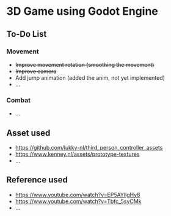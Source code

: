 # 3D Game using Godot Engine

## To-Do List
### Movement
- ~~Improve movement rotation (smoothing the movement)~~
- ~~Improve camera~~
- Add jump animation (added the anim, not yet implemented)
- ...
### Combat
- ...

##  Asset used
- https://github.com/lukky-nl/third_person_controller_assets
- https://www.kenney.nl/assets/prototype-textures
- ...

## Reference used
- https://www.youtube.com/watch?v=EP5AYllgHy8
- https://www.youtube.com/watch?v=Tbfc_5syCMk
- ...
